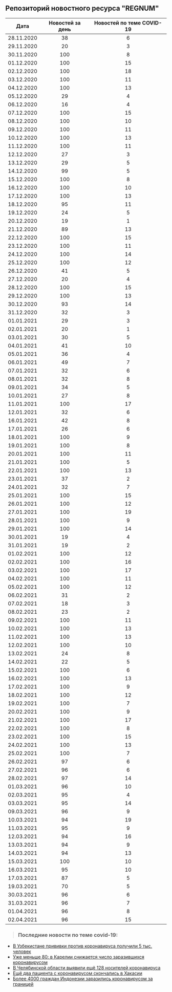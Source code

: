 ## Репозиторий новостного ресурса "REGNUM"
Дата| Новостей за день| Новостей по теме COVID-19
------- | :-----: | :-----: 
28.11.2020 | 38 | 6 
29.11.2020 | 20 | 3 
30.11.2020 | 100 | 8 
01.12.2020 | 100 | 15 
02.12.2020 | 100 | 18 
03.12.2020 | 100 | 11 
04.12.2020 | 100 | 13 
05.12.2020 | 29 | 4 
06.12.2020 | 16 | 4 
07.12.2020 | 100 | 15 
08.12.2020 | 100 | 10 
09.12.2020 | 100 | 11 
10.12.2020 | 100 | 13 
11.12.2020 | 100 | 11 
12.12.2020 | 27 | 3 
13.12.2020 | 29 | 5 
14.12.2020 | 99 | 5 
15.12.2020 | 100 | 8 
16.12.2020 | 100 | 10 
17.12.2020 | 100 | 13 
18.12.2020 | 95 | 11 
19.12.2020 | 24 | 5 
20.12.2020 | 19 | 1 
21.12.2020 | 89 | 13 
22.12.2020 | 100 | 15 
23.12.2020 | 100 | 11 
24.12.2020 | 100 | 14 
25.12.2020 | 100 | 12 
26.12.2020 | 41 | 5 
27.12.2020 | 20 | 4 
28.12.2020 | 100 | 15 
29.12.2020 | 100 | 13 
30.12.2020 | 93 | 14 
31.12.2020 | 32 | 3 
01.01.2021 | 29 | 3 
02.01.2021 | 20 | 1 
03.01.2021 | 30 | 5 
04.01.2021 | 41 | 10 
05.01.2021 | 36 | 4 
06.01.2021 | 49 | 7 
07.01.2021 | 32 | 6 
08.01.2021 | 32 | 8 
09.01.2021 | 34 | 5 
10.01.2021 | 27 | 8 
11.01.2021 | 100 | 17 
12.01.2021 | 32 | 6 
16.01.2021 | 42 | 8 
17.01.2021 | 26 | 6 
18.01.2021 | 100 | 9 
19.01.2021 | 100 | 8 
20.01.2021 | 100 | 11 
21.01.2021 | 100 | 5 
22.01.2021 | 100 | 13 
23.01.2021 | 37 | 2 
24.01.2021 | 32 | 7 
25.01.2021 | 100 | 15 
26.01.2021 | 100 | 12 
27.01.2021 | 100 | 19 
28.01.2021 | 100 | 9 
29.01.2021 | 100 | 14 
30.01.2021 | 19 | 4 
31.01.2021 | 19 | 2 
01.02.2021 | 100 | 12 
02.02.2021 | 100 | 16 
03.02.2021 | 100 | 17 
04.02.2021 | 100 | 11 
05.02.2021 | 100 | 12 
06.02.2021 | 31 | 2 
07.02.2021 | 18 | 3 
08.02.2021 | 23 | 2 
09.02.2021 | 100 | 11 
10.02.2021 | 100 | 13 
11.02.2021 | 100 | 13 
12.02.2021 | 100 | 10 
13.02.2021 | 24 | 8 
14.02.2021 | 22 | 5 
15.02.2021 | 100 | 6 
16.02.2021 | 100 | 13 
17.02.2021 | 100 | 9 
18.02.2021 | 100 | 12 
19.02.2021 | 100 | 7 
20.02.2021 | 100 | 9 
21.02.2021 | 100 | 17 
22.02.2021 | 100 | 8 
23.02.2021 | 100 | 15 
24.02.2021 | 100 | 13 
25.02.2021 | 100 | 7 
26.02.2021 | 97 | 6 
27.02.2021 | 96 | 6 
28.02.2021 | 97 | 14 
01.03.2021 | 96 | 10 
02.03.2021 | 95 | 4 
03.03.2021 | 95 | 14 
09.03.2021 | 96 | 9 
10.03.2021 | 94 | 19 
11.03.2021 | 95 | 9 
12.03.2021 | 94 | 16 
13.03.2021 | 94 | 9 
14.03.2021 | 94 | 13 
15.03.2021 | 100 | 10 
16.03.2021 | 95 | 10 
17.03.2021 | 87 | 5 
19.03.2021 | 70 | 5 
30.03.2021 | 96 | 6 
31.03.2021 | 96 | 7 
01.04.2021 | 96 | 8 
02.04.2021 | 96 | 15 

> ### Последние новости по теме covid-19:
+ [В Узбекистане прививки против коронавируса получили 5 тыс. человек](https://regnum.ru/news/3232397.html)
+ [Уже меньше 80: в Карелии снижается число заразившихся коронавирусом](https://regnum.ru/news/3232384.html)
+ [В Челябинской области выявили ещё 128 носителей коронавируса](https://regnum.ru/news/3232363.html)
+ [Ещё два пациента с коронавирусом скончались в Хакасии](https://regnum.ru/news/3232358.html)
+ [Более 4000 граждан Индонезии заразились коронавирусом за границей](https://regnum.ru/news/3232352.html)
